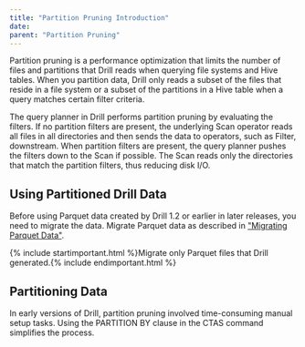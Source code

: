 ```yaml
---
title: "Partition Pruning Introduction"
date: 
parent: "Partition Pruning"
--- 
```


Partition pruning is a performance optimization that limits the number of files and partitions that Drill reads when querying file systems and Hive tables. When you partition data, Drill only reads a subset of the files that reside in a file system or a subset of the partitions in a Hive table when a query matches certain filter criteria.

The query planner in Drill performs partition pruning by evaluating the filters. If no partition filters are present, the underlying Scan operator reads all files in all directories and then sends the data to operators, such as Filter, downstream. When partition filters are present, the query planner pushes the filters down to the Scan if possible. The Scan reads only the directories that match the partition filters, thus reducing disk I/O.

## Using Partitioned Drill Data
Before using Parquet data created by Drill 1.2 or earlier in later releases, you need to migrate the data. Migrate Parquet data as described in ["Migrating Parquet Data"]({{site.baseurl}}/docs/migrating-parquet-data/). 

{% include startimportant.html %}Migrate only Parquet files that Drill generated.{% include endimportant.html %}

## Partitioning Data
In early versions of Drill, partition pruning involved time-consuming manual setup tasks. Using the PARTITION BY clause in the CTAS command simplifies the process.





